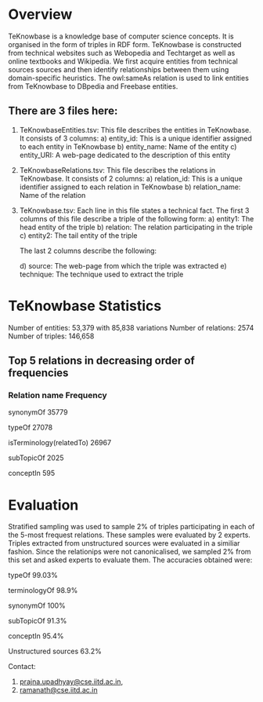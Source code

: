 # Overview

TeKnowbase is a knowledge base of computer science concepts. It is organised in the form of triples in RDF form. TeKnowbase is constructed from technical websites such as Webopedia and Techtarget as well as online textbooks and Wikipedia. We first acquire entities from technical sources sources and then identify relationships between them using domain-specific heuristics. The owl:sameAs relation is used to link entities from TeKnowbase to DBpedia and Freebase entities. 

## There are 3 files here:

1) TeKnowbaseEntities.tsv: This file describes the entities in TeKnowbase. It consists of 3 columns:
	a) entity_id: This is a unique identifier assigned to each entity in TeKnowbase
	b) entity_name: Name of the entity
	c) entity_URI: A web-page dedicated to the description of this entity
2) TeKnowbaseRelations.tsv: This file describes the relations in TeKnowbase. It consists of 2 columns:
	a) relation_id: This is a unique identifier assigned to each relation in TeKnowbase
	b) relation_name: Name of the relation
3) TeKnowbase.tsv: Each line in this file states a technical fact. The first 3 columns of this file describe a triple of the following form:
	a) entity1: The head entity of the triple
	b) relation: The relation participating in the triple
	c) entity2: The tail entity of the triple
	
	The last 2 columns describe the following:
	
	d) source: The web-page from which the triple was extracted
	e) technique: The technique used to extract the triple


# TeKnowbase Statistics


Number of entities: 53,379 with 85,838 variations
Number of relations: 2574
Number of triples: 146,658

## Top 5 relations in decreasing order of frequencies

### Relation name	Frequency

synonymOf	35779

typeOf	27078

isTerminology(relatedTo)	26967

subTopicOf	2025

conceptIn	595


# Evaluation

Stratified sampling was used to sample 2% of triples participating in each of the 5-most frequest relations. These samples were evaluated by 2 experts. Triples extracted from unstructured sources were evaluated in a similiar fashion. Since the relationips were not canonicalised, we sampled 2% from this set and asked experts to evaluate them. The accuracies obtained were:

typeOf	99.03%

terminologyOf	98.9%

synonymOf	100%

subTopicOf	91.3%

conceptIn	95.4%

Unstructured sources	63.2%



Contact:


1) prajna.upadhyay@cse.iitd.ac.in,
2) ramanath@cse.iitd.ac.in
